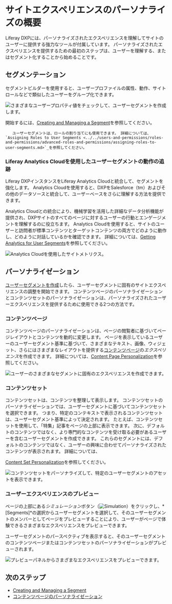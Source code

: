 # サイトエクスペリエンスのパーソナライズの概要

Liferay DXPには、パーソナライズされたエクスペリエンスを理解してサイトのユーザーに提供する強力なツールが付属しています。 パーソナライズされたエクスペリエンスを提供するための最初のステップは、ユーザーを理解する、またはセグメント化することから始めることです。

## セグメンテーション

セグメントビルダーを使用すると、ユーザープロファイルの属性、動作、サイトロールなどで類似したユーザーをグループ化できます。

![さまざまなユーザープロパティ値をチェックして、ユーザーセグメントを作成します。](./introduction-to-personalizing-site-experience/images/01.png)

開始するには、[Creating and Managing a Segment](./segmentation/creating-and-managing-user-segments.md)を参照してください。

``` note::
   ユーザーセグメントは、ロールの割り当てにも使用できます。 詳細については、`Assigning Roles to User Segments <../../users-and-permissions/roles-and-permissions/advanced-roles-and-permissions/assigning-roles-to-user-segments.md>`_を参照してください。
```

### Liferay Analytics Cloudを使用したユーザーセグメントの動作の追跡

Liferay DXPインスタンスをLiferay Analytics Cloudと統合して、セグメントを強化します。 Analytics Cloudを使用すると、DXPをSalesforce（tm）およびその他のデータソースと統合して、ユーザーベースをさらに理解する方法を提供できます。

Analytics Cloudとの統合により、機械学習を活用した詳細なデータ分析機能が提供され、DXPサイトのすべてのページに対するユーザーの行動とエンゲージメントを理解するのに役立ちます。 Analytics Cloudを使用すると、サイトのユーザーと訪問者が標準コンテンツとターゲットコンテンツの両方でどのように動作し、どのように対話しているかを確認できます。 詳細については、[Getting Analytics for User Segments](./segmentation/getting-analytics-for-user-segments.md)を参照してください。

![Analytics Cloudを使用したサイトメトリクス。](./introduction-to-personalizing-site-experience/images/05.png)

## パーソナライゼーション

[ユーザーセグメントを作成](./segmentation/creating-and-managing-user-segments.md)したら、ユーザーセグメントに固有のサイトエクスペリエンスの調整を開始できます。 コンテンツページのパーソナライゼーションとコンテンツセットのパーソナライゼーションは、パーソナライズされたユーザーエクスペリエンスを提供するために使用できる2つの方法です。

### コンテンツページ

コンテンツページのパーソナライゼーションは、ページの閲覧者に基づいてページレイアウトとコンテンツを動的に変更します。 ページを表示しているユーザーのユーザーセグメント基準に基づいて、さまざまなテキスト、画像、ウィジェット、さらにはさまざまなレイアウトを提供する[コンテンツページ](../creating-pages/building-and-managing-content-pages/building-content-pages.md)の*エクスペリエンス*を作成できます。 詳細については、[Content Page Personalization](./experience-personalization/content-page-personalization.md)を参照してください。

![ユーザーのさまざまなセグメントに固有のエクスペリエンスを作成できます。](./introduction-to-personalizing-site-experience/images/02.png)

### コンテンツセット
コンテンツセット<!--コンテンツセットドキュメントプレースホルダへのリンク-->は、コンテンツを整理して表示します。 コンテンツセットのパーソナライゼーションでは、ユーザーセグメントに基づいてコンテンツセットを選択できます。 つまり、特定のコンテキストで表示されるコンテンツセットは、ユーザーセグメント基準によって決定されます。 たとえば、コンテンツセットを使用して、「特集」記事をページの上部に表示できます。 次に、デフォルトのコンテンツではなく、より専門的なコンテンツを受け取る必要があるユーザーを含むユーザーセグメントを作成できます。 これらのセグメントには、デフォルトのコンテンツではなく、ユーザーの興味に合わせてパーソナライズされたコンテンツが表示されます。 詳細については、

[Content Set Personalization](./experience-personalization/content-set-personalization.md)を参照してください。

![コンテンツセットをパーソナライズして、特定のユーザーセグメントのアセットを表示できます。](./introduction-to-personalizing-site-experience/images/03.png)

### ユーザーエクスペリエンスのプレビュー

ページの上部にある*シミュレーション*ボタン（![Simulation](../../images/icon-simulation.png)）をクリックし、*[Segments]*の選択からユーザーセグメントを選択して、そのユーザーセグメントのメンバーとしてページをプレビューすることにより、ユーザーがページで体験できるさまざまなエクスペリエンスをプレビューできます。

ユーザーセグメントのパースペクティブを表示すると、そのユーザーセグメントのコンテンツページまたはコンテンツセットのパーソナライゼーションがプレビューされます。

![プレビューパネルからさまざまなエクスペリエンスをプレビューできます。](./introduction-to-personalizing-site-experience/images/04.png)

## 次のステップ

  - [Creating and Managing a Segment](./segmentation/creating-and-managing-user-segments.md)
  - [コンテンツページのパーソナライゼーション](./experience-personalization/content-page-personalization.md)
